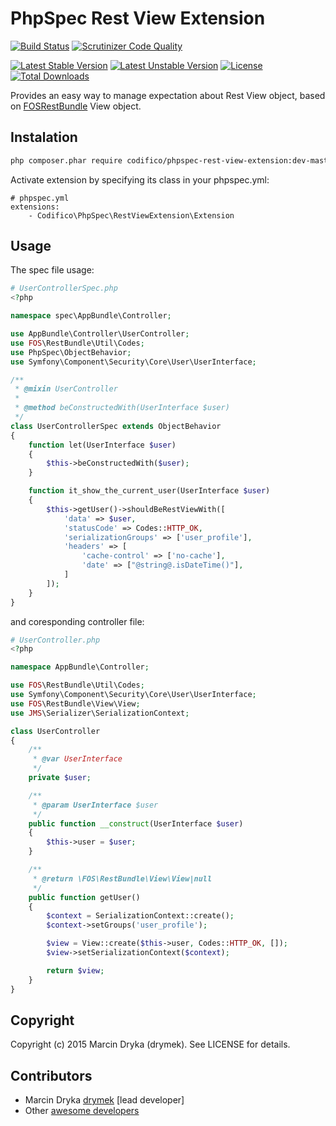 # PhpSpec Rest View Extension

[![Build Status](https://travis-ci.org/Codifico/phpspec-rest-view-extension.svg?branch=master)](https://travis-ci.org/Codifico/phpspec-rest-view-extension)
[![Scrutinizer Code Quality](https://scrutinizer-ci.com/g/Codifico/phpspec-rest-view-extension/badges/quality-score.png?b=master)](https://scrutinizer-ci.com/g/Codifico/phpspec-rest-view-extension/?branch=master)

[![Latest Stable Version](https://poser.pugx.org/codifico/phpspec-rest-view-extension/v/stable.svg)](https://packagist.org/packages/codifico/phpspec-rest-view-extension)
[![Latest Unstable Version](https://poser.pugx.org/codifico/phpspec-rest-view-extension/v/unstable.svg)](https://packagist.org/packages/codificophpspec-rest-view-extension) [![License](https://poser.pugx.org/codifico/phpspec-rest-view-extension/license.svg)](https://packagist.org/packages/codifico/phpspec-rest-view-extension)
[![Total Downloads](https://poser.pugx.org/codifico/phpspec-rest-view-extension/downloads.svg)](https://packagist.org/packages/codifico/phpspec-rest-view-extension)

Provides an easy way to manage expectation about Rest View object, based on [FOSRestBundle](https://github.com/FriendsOfSymfony/FOSRestBundle) View object.

## Instalation

```bash
php composer.phar require codifico/phpspec-rest-view-extension:dev-master --dev
```

Activate extension by specifying its class in your phpspec.yml:

```
# phpspec.yml
extensions:
    - Codifico\PhpSpec\RestViewExtension\Extension
```

## Usage

The spec file usage:

```php
# UserControllerSpec.php
<?php

namespace spec\AppBundle\Controller;

use AppBundle\Controller\UserController;
use FOS\RestBundle\Util\Codes;
use PhpSpec\ObjectBehavior;
use Symfony\Component\Security\Core\User\UserInterface;

/**
 * @mixin UserController
 *
 * @method beConstructedWith(UserInterface $user)
 */
class UserControllerSpec extends ObjectBehavior
{
    function let(UserInterface $user)
    {
        $this->beConstructedWith($user);
    }

    function it_show_the_current_user(UserInterface $user)
    {
        $this->getUser()->shouldBeRestViewWith([
            'data' => $user,
            'statusCode' => Codes::HTTP_OK,
            'serializationGroups' => ['user_profile'],
            'headers' => [
                'cache-control' => ['no-cache'],
                'date' => ["@string@.isDateTime()"],
            ]
        ]);
    }
}
```

and coresponding controller file:

```php
# UserController.php
<?php

namespace AppBundle\Controller;

use FOS\RestBundle\Util\Codes;
use Symfony\Component\Security\Core\User\UserInterface;
use FOS\RestBundle\View\View;
use JMS\Serializer\SerializationContext;

class UserController
{
    /**
     * @var UserInterface
     */
    private $user;

    /**
     * @param UserInterface $user
     */
    public function __construct(UserInterface $user)
    {
        $this->user = $user;
    }

    /**
     * @return \FOS\RestBundle\View\View|null
     */
    public function getUser()
    {
        $context = SerializationContext::create();
        $context->setGroups('user_profile');

        $view = View::create($this->user, Codes::HTTP_OK, []);
        $view->setSerializationContext($context);

        return $view;
    }
}
```

## Copyright

Copyright (c) 2015 Marcin Dryka (drymek). See LICENSE for details.

## Contributors

* Marcin Dryka [drymek](http://github.com/drymek) [lead developer]
* Other [awesome developers](https://github.com/Codifico/phpspec-rest-view-extension/graphs/contributors)
